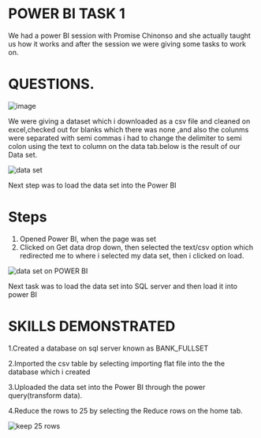 # POWER BI TASK 1

We had a power BI session with Promise Chinonso and she actually taught us how it works and after the session we were giving some tasks to work on.

# QUESTIONS.

![image](https://github.com/Maris27/Learning-Power-BI/assets/140453106/7e585063-76d1-4e50-be6b-abf208b0041c)


We were giving a dataset which i downloaded as a csv file and cleaned on excel,checked out for blanks which there was none ,and also the colunms were separated with semi commas i had to change the delimiter to semi colon using the text to column on the data tab.below is the result of our Data set.

![data set](https://github.com/Maris27/Learning-Power-BI/assets/140453106/5f943c89-b61b-4705-ba42-ff1ee2bdaca8)


Next step was to load the data set into the Power BI

# Steps 
1. Opened Power BI, when the page was set
2. Clicked on Get data drop down, then selected the text/csv option which redirected me to where i selected my data set, then i clicked on load. 


![data set on POWER BI](https://github.com/Maris27/Learning-Power-BI/assets/140453106/41568f80-1e09-47b1-a186-944fde01f1df)



Next task was to load the data set into SQL server and then load it into power BI

# SKILLS DEMONSTRATED

1.Created a database on sql server known as BANK_FULLSET

2.Imported the csv table by selecting importing flat file into the the database which i created

3.Uploaded the data set into the Power BI through the power query(transform data).

4.Reduce the rows to 25 by selecting the Reduce rows on the home tab.


![keep 25 rows](https://github.com/Maris27/Learning-Power-BI/assets/140453106/3720a758-79b7-48ac-be4e-443f916d71c0)
















